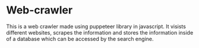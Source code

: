 # Web-crawler

This is a web crawler made using puppeteer library in javascript. It visists different websites, scrapes the information and stores the information inside of a database which can be accessed by the search engine.
